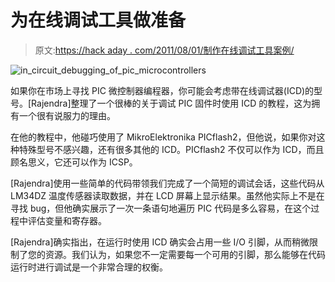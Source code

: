 # 为在线调试工具做准备

> 原文:[https://hack aday . com/2011/08/01/制作在线调试工具案例/](https://hackaday.com/2011/08/01/making-the-case-for-in-circuit-debugging-tools/)

![in_circuit_debugging_of_pic_microcontrollers](../Images/b99c0df7daec39847937de0cf26b8077.png "in_circuit_debugging_of_pic_microcontrollers")

如果你在市场上寻找 PIC 微控制器编程器，你可能会考虑带在线调试器(ICD)的型号。[Rajendra]整理了一个很棒的关于调试 PIC 固件时使用 ICD 的教程，这为拥有一个很有说服力的理由。

在他的教程中，他碰巧使用了 MikroElektronika PICflash2，但他说，如果你对这种特殊型号不感兴趣，还有很多其他的 ICD。PICflash2 不仅可以作为 ICD，而且顾名思义，它还可以作为 ICSP。

[Rajendra]使用一些简单的代码带领我们完成了一个简短的调试会话，这些代码从 LM34DZ 温度传感器读取数据，并在 LCD 屏幕上显示结果。虽然他实际上不是在寻找 bug，但他确实展示了一次一条语句地遍历 PIC 代码是多么容易，在这个过程中评估变量和寄存器。

[Rajendra]确实指出，在运行时使用 ICD 确实会占用一些 I/O 引脚，从而稍微限制了您的资源。我们认为，如果您不一定需要每一个可用的引脚，那么能够在代码运行时进行调试是一个非常合理的权衡。